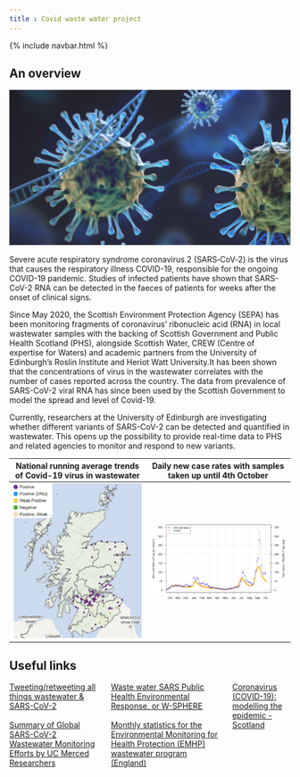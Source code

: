 ```yaml
---
title : Covid waste water project
---
```

{% include navbar.html %}

## An overview

![This is an image](covid%20virus%202.jpg)

Severe acute respiratory syndrome coronavirus 2 (SARS‑CoV‑2) is the virus that causes the respiratory illness COVID-19, responsible for the ongoing COVID-19 pandemic.
Studies of infected patients have shown that SARS-CoV-2 RNA can be detected in the faeces of patients for weeks after the onset of clinical signs.

Since May 2020, the Scottish Environment Protection Agency (SEPA) has been monitoring fragments of coronavirus’ ribonucleic acid (RNA) in local wastewater samples with the backing of Scottish Government and Public Health Scotland (PHS), alongside Scottish Water, CREW (Centre of expertise for Waters) and academic partners from the University of Edinburgh’s Roslin Institute and Heriot Watt University.It has been shown that the concentrations of virus in the wastewater correlates with the number of cases reported across the country. The data from prevalence of SARS-CoV-2 viral RNA has since been used by the Scottish Government to model the spread and level of Covid-19.

Currently, researchers at the University of Edinburgh are investigating whether different variants of SARS-CoV-2 can be detected and quantified in wastewater. This opens up the possibility to provide real-time data to PHS and related agencies to monitor and respond to new variants.


 
 |National running average trends of Covid-19 virus in wastewater |Daily new case rates with samples taken up until 4th October|
 |:-:|:-:|
 |![First Image](20211011%20Scotland%20map%20covid%20cases%20WW.jpg)|![Second Image](20211011%20average%20trends%20in%20WW-%20modelling%20the%20epidemic%20issue%2072.jpg)|

## Useful links

<link rel="stylesheet" type="text/css" href="style.css">
<link rel="stylesheet" href="https://cdnjs.cloudflare.com/ajax/libs/font-awesome/4.7.0/css/font-awesome.min.css">

<div class="columns">
  <div class="column">
    <a href="https://twitter.com/COVIDPoops19"><i class="fa fa-external-link"></i> Tweeting/retweeting all things wastewater & SARS-CoV-2</a>  
    <br>
    <br>
    <a href="https://ucmerced.maps.arcgis.com/apps/dashboards/c778145ea5bb4daeb58d31afee389082"><i class="fa fa-external-link"></i> Summary of Global SARS-CoV-2 Wastewater Monitoring Efforts by UC Merced Researchers</a>
  </div>
  <div class="column">
    <a href="https://sphere.waterpathogens.org/"><i class="fa fa-external-link"></i> Waste water SARS Public Health Environmental Response, or W-SPHERE</a>  
    <br>
    <br>
    <a href="https://www.gov.uk/government/collections/monthly-statistics-for-the-environmental-monitoring-for-health-protection-emhp-wastewater-program-england"><i class="fa fa-external-link"></i> Monthly statistics for the Environmental Monitoring for Health Protection (EMHP) wastewater program (England)</a>
  
  </div>
  <div class="column">
    <a href="https://www.gov.scot/collections/coronavirus-covid-19-modelling-the-epidemic/"><i class="fa fa-external-link"></i> Coronavirus (COVID-19): modelling the epidemic - Scotland</a>
    
  </div>
</div>

